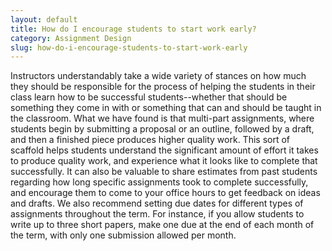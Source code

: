 ```yaml
---
layout: default
title: How do I encourage students to start work early?
category: Assignment Design
slug: how-do-i-encourage-students-to-start-work-early
---
```


Instructors understandably take a wide variety of stances on how much they should be responsible for the process of helping the students in their class learn how to be successful students--whether that should be something they come in with or something that can and should be taught in the classroom. What we have found is that multi-part assignments, where students begin by submitting a proposal or an outline, followed by a draft, and then a finished piece produces higher quality work. This sort of scaffold helps students understand the significant amount of effort it takes to produce quality work, and experience what it looks like to complete that successfully. It can also be valuable to share estimates from past students regarding how long specific assignments took to complete successfully, and encourage them to come to your office hours to get feedback on ideas and drafts. We also recommend setting due dates for different types of assignments throughout the term. For instance, if you allow students to write up to three short papers, make one due at the end of each month of the term, with only one submission allowed per month.
